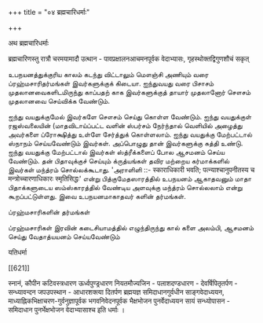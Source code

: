 +++
title = "०४ ब्रह्मचारिधर्माः"

+++

अथ ब्रह्मचारिधर्माः 

ब्रह्मचारिणस्तु रात्रौ चरमयामादौ उत्थान - पावप्रक्षालनआचमनपूर्वक वेदाभ्यासः, गृहस्थोक्तद्विगुणशौचं सकृत् 

உபநயனத்துக்குரிய காலம் கடந்து விட்டாலும் மௌஞ்சி அணியும் வரை ப்ரஹ்மசாரிதர்மங்கள் இவர்களுக்குக் கிடையா. ஐந்துவயது வரை பிசாசம் முதலானவைகளிடமிருந்து காப்பதற் காக இவர்களுக்குத் தாயார் முதலானோர் சௌசம் முதலானவை செய்விக்க வேண்டும். 

ஐந்து வயதுக்குமேல் இவர்களே சௌசம் செய்து கொள்ள வேண்டும். ஐந்து வயதுக்குள் ரஜஸ்வலையின் (மாதவிடாய்ப்பட்ட வளின் ஸ்பர்சம் நேர்ந்தால் வெளியில் அழைத்து அவர்களை ப்ரோக்ஷித்து உள்ளே சேர்த்துக் கொள்ளலாம். ஐந்து வயதுக்கு மேற்பட்டால் ஸ்நாநம் செய்யவேண்டும் இவர்கள். அப்பொழுது தான் இவர்களுக்கு சுத்தி உண்டு. ஐந்து வயதுக்கு மேற்பட்டால் இவர்கள் ஸ்த்ரீக்களைப் போல ஆசமனம் செய்ய வேண்டும். தன் பிதாவுக்குச் செய்யும் க்ருத்யங்கள் தவிர மற்றைய கர்மாக்களில் இவர்கள் மந்த்ரம் சொல்லக்கூடாது. 'அராளிளி ::- स्काराधिकारी भवति; पत्न्याश्चानुपनीतस्य च मन्त्रोच्चारणाधिकारः स्मृतिसिद्धः' என்று பித்குமேதஸாரத்தில் உபநயனம் ஆகாதவனும் மாதா பிதாக்களுடைய ஸம்ஸ்காரத்தில் வேண்டிய அளவுக்கு மந்த்ரம் சொல்லலாம் என்று கூறப்பட்டுள்ளது. இவை உபநயனமாகாதவர் களின் தர்மங்கள். 

ப்ரஹ்மசாரிகளின் தர்மங்கள் 

ப்ரஹ்மசாரிகள் இரவின் கடைசியாமத்தில் எழுந்திருந்து கால் களை அலம்பி, ஆசமனம் செய்து வேதாத்யயனம் செய்யவேண்டும் 

यतिधर्मा 

[[621]]

स्नानं, कौपीन कटिवस्त्रधारण ऊर्ध्वपुण्ड्रधारण नियतमौज्यजिन - पलाशदण्डधारण - देवर्षिपितृतर्पण - सन्ध्यावन्दन जपउपस्थान - आधारशक्त्या दितर्पण ब्रह्मयज्ञ समिदाधानगुर्वधीन साङ्गवेदाध्ययन, माध्याह्निकभिक्षाचरण-गुर्वनुज्ञापूर्वक भगवनिवेदनपूर्वक भैक्षभोजन पुनर्वेदाध्ययन सायं सन्ध्योपासन - समिदाधान पुनर्भेक्षभोजन वेदाभ्यासाश्च इति धर्माः । 
